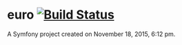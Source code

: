 euro [![Build Status](https://travis-ci.org/alexgoncharcherkassy/euro.svg)](https://travis-ci.org/alexgoncharcherkassy/euro)
====

A Symfony project created on November 18, 2015, 6:12 pm.
